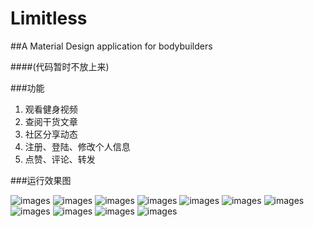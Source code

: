 # Limitless
##A Material Design application for bodybuilders 

####(代码暂时不放上来)

###功能

1. 观看健身视频
2. 查阅干货文章
3. 社区分享动态
4. 注册、登陆、修改个人信息
5. 点赞、评论、转发

###运行效果图

![images](https://github.com/crazyfzw/ProjectImages/blob/master/Limitless/a.jpg)
![images](https://github.com/crazyfzw/ProjectImages/blob/master/Limitless/b.jpg)
![images](https://github.com/crazyfzw/ProjectImages/blob/master/Limitless/c.jpg)
![images](https://github.com/crazyfzw/ProjectImages/blob/master/Limitless/e.jpg)
![images](https://github.com/crazyfzw/ProjectImages/blob/master/Limitless/f.jpg)
![images](https://github.com/crazyfzw/ProjectImages/blob/master/Limitless/g.jpg)
![images](https://github.com/crazyfzw/ProjectImages/blob/master/Limitless/h.jpg)
![images](https://github.com/crazyfzw/ProjectImages/blob/master/Limitless/i.jpg)
![images](https://github.com/crazyfzw/ProjectImages/blob/master/Limitless/j.jpg)
![images](https://github.com/crazyfzw/ProjectImages/blob/master/Limitless/k.jpg)
![images](https://github.com/crazyfzw/ProjectImages/blob/master/Limitless/m.jpg)
